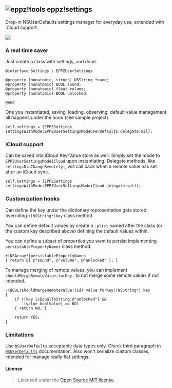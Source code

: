 ## ![eppz!tools](http://www.eppz.eu/beacons/eppz!.png) eppz!settings

Drop-in NSUserDefaults settings manager for everyday use, extended with iCloud support.

<a href="https://twitter.com/intent/user?original_referer=https%3A%2F%2Ftwitter.com%2Fabout%2Fresources%2Fbuttons&region=following&screen_name=_eppz&tw_p=followbutton&variant=2.0"><img src="http://www.eppz.eu/beacons/eppz!_follow.png" align="absmiddle"></a>


### A real time saver
Just create a class with settings, and done.
```
@interface Settings : EPPZUserSettings

@property (nonatomic, strong) NSString *name;
@property (nonatomic) BOOL sound;
@property (nonatomic) float volume;
@property (nonatomic) BOOL unlocked;

@end
```
One you instantiated, saving, loading, observing, default value management all happens under the hood (see sample project).
```
self.settings = [EPPZSettings settingsWithMode:EPPZUserSettingsModeUserDefaults delegate:nil];
```


### iCloud support

Can be saved into iCloud Key-Value store as well. Simply set the mode to `EPPZUserSettingsModeiCloud` upon instantiating. Delegate methods, like `settingsDidChangeRemotely:`, will call back when a remote value has set after an iCloud sync.
```
self.settings = [EPPZSettings settingsWithMode:EPPZUserSettingsModeiCloud delegate:self];
```

### Customization hooks

Can define the key under the dictionary representation gets stored overriding `+(NSString*)key` class method.

You can define default values by create a `.plist` named after the class (or the custom key described above) defining the default values within.

You can define a subset of properties you want to persist implementing `persistablePropertyNames` class method.
```
+(NSArray*)persistablePropertyNames
{ return @[ @"sound", @"volume", @"unlocked" ]; }
```

To manage merging of remote values, you can implement `shouldMergeRemoteValue:forKey:` to not merge some remote values if not intended.
```
-(BOOL)shouldMergeRemoteValue:(id) value forKey:(NSString*) key
{
    if ([key isEqualToString:@"unlocked"] &&
        [value boolValue] == NO)
    { return NO; }

    return YES;
}
```

### Limitations

Use `NSUserDefaults` acceptable data types only. Check third paragraph in [`NSUSerDefaults`](http://developer.apple.com/library/mac/#documentation/Cocoa/Reference/Foundation/Classes/NSUserDefaults_Class/Reference/Reference.html) documentation. Also won't serialize custom classes, intended for manage really flat settings.

#### License

> Licensed under the [Open Source MIT license](http://en.wikipedia.org/wiki/MIT_License).
